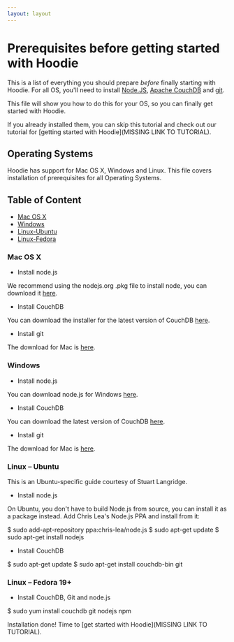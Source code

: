 ```yaml
---
layout: layout
---
```


# Prerequisites before getting started with Hoodie

This is a list of everything you should prepare *before* finally starting with Hoodie. For all OS, you'll need to install [Node.JS](http://nodejs.org/), [Apache CouchDB](http://couchdb.apache.org/) and [git](http://git-scm.com/). 

This file will show you how to do this for your OS, so you can finally get started with Hoodie.

If you already installed them, you can skip this tutorial and check out our tutorial for [getting started with Hoodie](MISSING LINK TO TUTORIAL).

## Operating Systems

Hoodie has support for Mac OS X, Windows and Linux. This file covers installation of prerequisites for all Operating Systems.

## Table of Content
- <a href="#mac-os-x">Mac OS X</a>
- <a href="#Windows">Windows</a>
- <a href="#Linux-Ubuntu">Linux-Ubuntu</a>
- <a href="#Linux-Fedora">Linux-Fedora</a>

### Mac OS X
*  Install node.js

We recommend using the nodejs.org .pkg file to install node, you can download it [here](http://nodejs.org/download/). 
*  Install CouchDB

You can download the installer for the latest version of CouchDB [here](http://couchdb.apache.org/#download).
*  Install git

The download for Mac is [here](http://git-scm.com/download/mac). 

### Windows
*  Install node.js

You can download node.js for Windows [here](http://nodejs.org/download/). 
*  Install CouchDB

You can download the latest version of CouchDB [here](http://couchdb.apache.org/#download).
*  Install git

The download for Mac is [here](http://git-scm.com/download/win). 

### Linux – Ubuntu
This is an Ubuntu-specific guide courtesy of Stuart Langridge. 
*  Install node.js

On Ubuntu, you don't have to build Node.js from source, you can install it as a package instead. Add Chris Lea's Node.js PPA and install from it:

  $ sudo add-apt-repository ppa:chris-lea/node.js
  $ sudo apt-get update
  $ sudo apt-get install nodejs
  
*  Install CouchDB

  $ sudo apt-get update
  $ sudo apt-get install couchdb-bin git
  
### Linux – Fedora 19+
*  Install CouchDB, Git and node.js

  $ sudo yum install couchdb git nodejs npm

Installation done! Time to [get started with Hoodie](MISSING LINK TO TUTORIAL).
